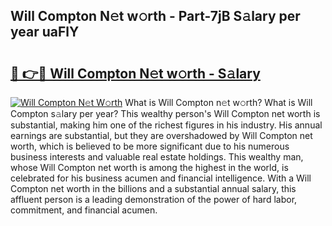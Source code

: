## Will Compton N𝚎t w𝚘rth - Part-7jB S𝚊lary per year uaFlY

# <h2><a href="http://gc4ak6.nevu.top/?p=Will+Compton">🔗 👉🔴 Will Compton N𝚎t w𝚘rth - S𝚊lary</a></h2>

[![Will Compton N𝚎t W𝚘rth](https://i.imgur.com/Oavwk0R.jpeg)](http://gc4ak6.nevu.top/?p=Will+Compton)
What is Will Compton n𝚎t w𝚘rth? What is Will Compton s𝚊lary per year?
This wealthy person's Will Compton net worth is substantial, making him one of the richest figures in his industry. His annual earnings are substantial, but they are overshadowed by Will Compton net worth, which is believed to be more significant due to his numerous business interests and valuable real estate holdings. This wealthy man, whose Will Compton net worth is among the highest in the world, is celebrated for his business acumen and financial intelligence. With a Will Compton net worth in the billions and a substantial annual salary, this affluent person is a leading demonstration of the power of hard labor, commitment, and financial acumen.
